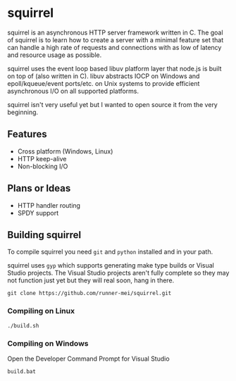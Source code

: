 squirrel
=======
squirrel is an asynchronous HTTP server framework written in C. The goal of squirrel is to learn how to create a server with a minimal feature set that can handle a high rate of requests and connections with as low of latency and resource usage as possible.

squirrel uses the event loop based libuv platform layer that node.js is built on top of (also written in C). libuv abstracts IOCP on Windows and epoll/kqueue/event ports/etc. on Unix systems to provide efficient asynchronous I/O on all supported platforms.

squirrel isn't very useful yet but I wanted to open source it from the very beginning.

## Features
- Cross platform (Windows, Linux)
- HTTP keep-alive
- Non-blocking I/O

## Plans or Ideas
- HTTP handler routing
- SPDY support

## Building squirrel
To compile squirrel you need `git` and `python` installed and in your path.

squirrel uses `gyp` which supports generating make type builds or Visual Studio projects. The Visual Studio projects aren't fully complete so they may not function just yet but they will real soon, hang in there.
    
    git clone https://github.com/runner-mei/squirrel.git

### Compiling on Linux
    ./build.sh

### Compiling on Windows
Open the Developer Command Prompt for Visual Studio

    build.bat
